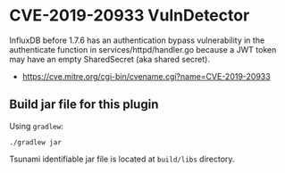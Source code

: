 # CVE-2019-20933 VulnDetector

InfluxDB before 1.7.6 has an authentication bypass vulnerability in the authenticate function in
services/httpd/handler.go because a JWT token may have an empty SharedSecret (aka shared secret).

- https://cve.mitre.org/cgi-bin/cvename.cgi?name=CVE-2019-20933

## Build jar file for this plugin

Using `gradlew`:

```shell
./gradlew jar
```

Tsunami identifiable jar file is located at `build/libs` directory.
